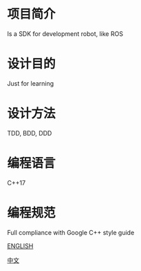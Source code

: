 # 项目简介
Is a SDK for development robot, like ROS 

# 设计目的
Just for learning 

# 设计方法
TDD, BDD, DDD

# 编程语言
C++17
# 编程规范
Full compliance with Google C++ style guide

[ENGLISH](https://google.github.io/styleguide/cppguide.html)

[中文](https://zh-google-styleguide.readthedocs.io/en/latest/google-cpp-styleguide/contents/)
